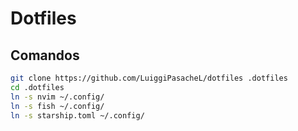 
# Dotfiles

## Comandos

```sh
git clone https://github.com/LuiggiPasacheL/dotfiles .dotfiles
cd .dotfiles
ln -s nvim ~/.config/
ln -s fish ~/.config/
ln -s starship.toml ~/.config/
```

